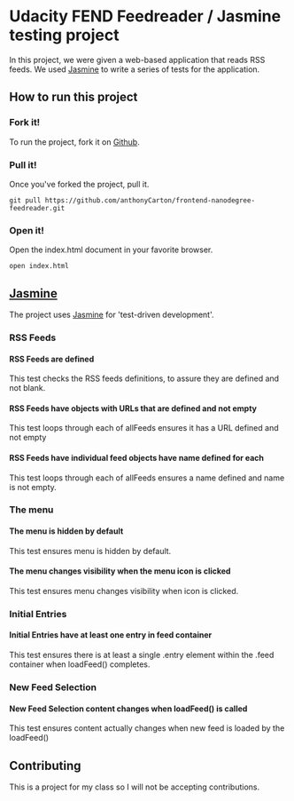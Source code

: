 # Udacity FEND Feedreader / Jasmine testing project

In this project, we were given a web-based application that reads RSS feeds. We used [Jasmine](http://jasmine.github.io/) to write a series of tests for the application.

## How to run this project
### Fork it!
To run the project, fork it on [Github](https://github.com/anthonyCarton/frontend-nanodegree-feedreader).

### Pull it!
Once you've forked the project, pull it.
```
git pull https://github.com/anthonyCarton/frontend-nanodegree-feedreader.git
```

### Open it!
Open the index.html document in your favorite browser.
```
open index.html
```

## [Jasmine](http://jasmine.github.io/)
The project uses [Jasmine](http://jasmine.github.io/) for 'test-driven development'.

### RSS Feeds
#### RSS Feeds are defined
This test checks the RSS feeds definitions, to assure they are defined and not blank.

#### RSS Feeds have objects with URLs that are defined and not empty
This test loops through each of allFeeds ensures it has a URL defined and not empty

#### RSS Feeds have individual feed objects have name defined for each
This test loops through each of allFeeds ensures a name defined and name is not empty.

### The menu
#### The menu is hidden by default
This test ensures menu is hidden by default.

#### The menu changes visibility when the menu icon is clicked
This test ensures menu changes visibility when icon is clicked.

### Initial Entries
#### Initial Entries have at least one entry in feed container
This test ensures there is at least a single .entry element within the .feed container when loadFeed() completes.

### New Feed Selection
#### New Feed Selection content changes when loadFeed() is called
This test ensures content actually changes when new feed is loaded by the loadFeed()

## Contributing
This is a project for my class so I will not be accepting contributions.
